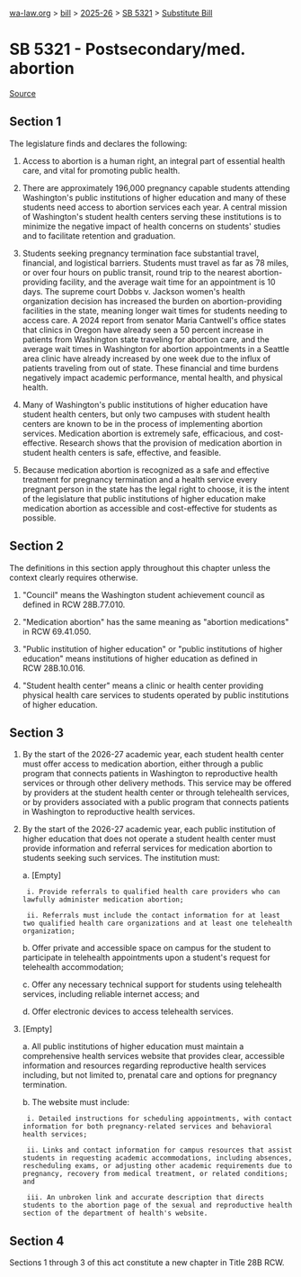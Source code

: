 [wa-law.org](/) > [bill](/bill/) > [2025-26](/bill/2025-26/) > [SB 5321](/bill/2025-26/sb/5321/) > [Substitute Bill](/bill/2025-26/sb/5321/S/)

# SB 5321 - Postsecondary/med. abortion

[Source](http://lawfilesext.leg.wa.gov/biennium/2025-26/Pdf/Bills/Senate%20Bills/5321-S.pdf)

## Section 1
The legislature finds and declares the following:

1. Access to abortion is a human right, an integral part of essential health care, and vital for promoting public health.

2. There are approximately 196,000 pregnancy capable students attending Washington's public institutions of higher education and many of these students need access to abortion services each year. A central mission of Washington's student health centers serving these institutions is to minimize the negative impact of health concerns on students' studies and to facilitate retention and graduation.

3. Students seeking pregnancy termination face substantial travel, financial, and logistical barriers. Students must travel as far as 78 miles, or over four hours on public transit, round trip to the nearest abortion-providing facility, and the average wait time for an appointment is 10 days. The supreme court Dobbs v. Jackson women's health organization decision has increased the burden on abortion-providing facilities in the state, meaning longer wait times for students needing to access care. A 2024 report from senator Maria Cantwell's office states that clinics in Oregon have already seen a 50 percent increase in patients from Washington state traveling for abortion care, and the average wait times in Washington for abortion appointments in a Seattle area clinic have already increased by one week due to the influx of patients traveling from out of state. These financial and time burdens negatively impact academic performance, mental health, and physical health.

4. Many of Washington's public institutions of higher education have student health centers, but only two campuses with student health centers are known to be in the process of implementing abortion services. Medication abortion is extremely safe, efficacious, and cost-effective. Research shows that the provision of medication abortion in student health centers is safe, effective, and feasible.

5. Because medication abortion is recognized as a safe and effective treatment for pregnancy termination and a health service every pregnant person in the state has the legal right to choose, it is the intent of the legislature that public institutions of higher education make medication abortion as accessible and cost-effective for students as possible.

## Section 2
The definitions in this section apply throughout this chapter unless the context clearly requires otherwise.

1. "Council" means the Washington student achievement council as defined in RCW 28B.77.010.

2. "Medication abortion" has the same meaning as "abortion medications" in RCW 69.41.050.

3. "Public institution of higher education" or "public institutions of higher education" means institutions of higher education as defined in RCW 28B.10.016.

4. "Student health center" means a clinic or health center providing physical health care services to students operated by public institutions of higher education.

## Section 3
1. By the start of the 2026-27 academic year, each student health center must offer access to medication abortion, either through a public program that connects patients in Washington to reproductive health services or through other delivery methods. This service may be offered by providers at the student health center or through telehealth services, or by providers associated with a public program that connects patients in Washington to reproductive health services.

2. By the start of the 2026-27 academic year, each public institution of higher education that does not operate a student health center must provide information and referral services for medication abortion to students seeking such services. The institution must:

    a. [Empty]

        i. Provide referrals to qualified health care providers who can lawfully administer medication abortion;

        ii. Referrals must include the contact information for at least two qualified health care organizations and at least one telehealth organization;

    b. Offer private and accessible space on campus for the student to participate in telehealth appointments upon a student's request for telehealth accommodation;

    c. Offer any necessary technical support for students using telehealth services, including reliable internet access; and

    d. Offer electronic devices to access telehealth services.

3. [Empty]

    a. All public institutions of higher education must maintain a comprehensive health services website that provides clear, accessible information and resources regarding reproductive health services including, but not limited to, prenatal care and options for pregnancy termination.

    b. The website must include:

        i. Detailed instructions for scheduling appointments, with contact information for both pregnancy-related services and behavioral health services;

        ii. Links and contact information for campus resources that assist students in requesting academic accommodations, including absences, rescheduling exams, or adjusting other academic requirements due to pregnancy, recovery from medical treatment, or related conditions; and

        iii. An unbroken link and accurate description that directs students to the abortion page of the sexual and reproductive health section of the department of health's website.

## Section 4
Sections 1 through 3 of this act constitute a new chapter in Title 28B RCW.
